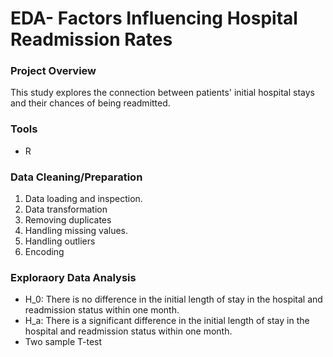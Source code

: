 # EDA- Factors Influencing Hospital Readmission Rates

### Project Overview

This study explores the connection between patients' initial hospital stays and their chances of being readmitted. 

### Tools
- R

### Data Cleaning/Preparation
1. Data loading and inspection.
2. Data transformation
3. Removing duplicates
4. Handling missing values.
5. Handling outliers
6. Encoding


### Exploraory Data Analysis
 
- H_0: There is no difference in the initial length of stay in the hospital and readmission status within one month.
- H_a: There is a significant difference in the initial length of stay in the hospital and readmission status within one month.
- Two sample T-test


